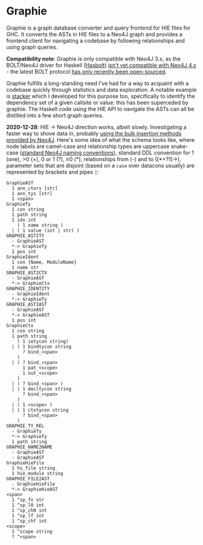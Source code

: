 # Graphie

Graphie is a graph database converter and query frontend for HIE files for GHC. It converts the ASTs in HIE files to a Neo4J graph and provides a frontend client for navigating a codebase by following relationships and using graph queries.

**Compatibility note**: Graphie is only compatible with Neo4J 3.x, as the BOLT/Neo4J driver for Haskell ([Hasbolt](http://hackage.haskell.org/package/hasbolt)) [isn't yet compatible with Neo4J 4.x](https://github.com/zmactep/hasbolt/issues/21) - the latest BOLT protocol [has only recently been open-sourced](https://github.com/neo4j/neo4j/issues/12361#issuecomment-716483442).

Graphie fulfills a long-standing need I've had for a way to acquaint with a codebase quickly through statistics and data exploration. A notable example is [stacker](https://github.com/acrylic-origami/stacker) which I developed for this purpose too, specifically to identify the dependency set of a given callsite or value: this has been superceded by graphie. The Haskell code using the HIE API to navigate the ASTs can all be distilled into a few short graph queries.

**2020-12-28**: HIE &rarr; Neo4J direction works, albeit slowly. Investigating a faster way to shove data in, probably [using the bulk insertion methods provided by Neo4J](https://neo4j.com/developer/guide-import-csv/). Here's some idea of what the schema looks like, where node labels are camel-case and relationship types are uppercase snake-case ([standard Neo4J naming conventions](https://neo4j.com/docs/cypher-manual/current/syntax/naming/#_recommendations)), standard DDL convention for 1 (one), &gt;0 (+), 0 or 1 (?), &ge;0 (\*), relationships from (-) and to ([\*+?1]->), parameter sets that are disjoint (based on a `case` over datacons usually) are represented by brackets and pipes `|`:

```
GraphieAST
  1 ann_ctors [str]
  1 ann_tys [str]
  1 <span>
GraphieTy
  1 con string
  1 path string
  1 idx int
    ( 1 name string )
  | ( 1 value (int | str) )
GRAPHIE_AST2TY
  - GraphieAST
  *-> GraphieTy
  1 pos int
GraphieIdent
  1 con {Name, ModuleName}
  1 name str
GRAPHIE_AST2CTX
  - GraphieAST
  *-> GraphieCtx
GRAPHIE_IDENT2TY
  - GraphieIdent
  *-> GraphieTy
GRAPHIE_AST2AST
  - GraphieAST
  *-> GraphieAST
  1 pos int
GraphieCtx
  1 con string
  1 path string
    ( 1 ietycon string)
  | ( 1 bindtycon string
      ? bind_<span>
    )
  | ( ? bind_<span>
      1 pat_<scope>
      1 out_<scope>
    )
  | ( ? bind_<span> )
  | ( 1 decltycon string
      ? bind_<span>
    )
  | ( 1 <scope> )
  | ( 1 ctxtycon string
      ? bind_<span>
    )
GRAPHIE_TY_REL
  - GraphieTy
  *-> GraphieTy
  1 path string
GRAPHIE_NAME2NAME
  - GraphieAST
  - GraphieAST
GraphieHieFile
  1 hs_file string
  1 hie_module string
GRAPHIE_FILE2AST
  - GraphieHieFile
  *-> GraphieHieAST
<span>
  1 ^sp_fn str
  1 ^sp_l0 int
  1 ^sp_ch0 int
  1 ^sp_lf int
  1 ^sp_chf int
<scope>
  1 ^scope string
  ? ^<span>
```